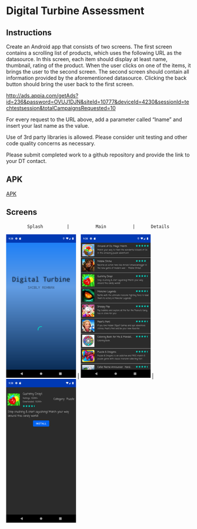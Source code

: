 # Digital Turbine Assessment

## Instructions

Create an Android app that consists of two screens. The first screen contains a scrolling list of products, which uses the following URL as the datasource. In this screen, each item should display at least name, thumbnail, rating of the product. When the user clicks on one of the items, it brings the user to the second screen. The second screen should contain all information provided by the aforementioned datasource. Clicking the back button should bring the user back to the first screen.

http://ads.appia.com/getAds?id=236&password=OVUJ1DJN&siteId=10777&deviceId=4230&sessionId=techtestsession&totalCampaignsRequested=10

For every request to the URL above, add a parameter called “lname” and insert your last name as the value.

Use of 3rd party libraries is allowed. Please consider unit testing and other code quality concerns as necessary.

Please submit completed work to a github repository and provide the link to your DT contact.

## APK
[APK](apk/app-debug.apk)

## Screens

            Splash         |          Main          |      Details
<img src="screenshots/splash.png" alt="Splash" width="190"/> | <img src="screenshots/main.png" alt="Main" width="190"/> | <img src="screenshots/details.png" alt="details" width="190"/>

